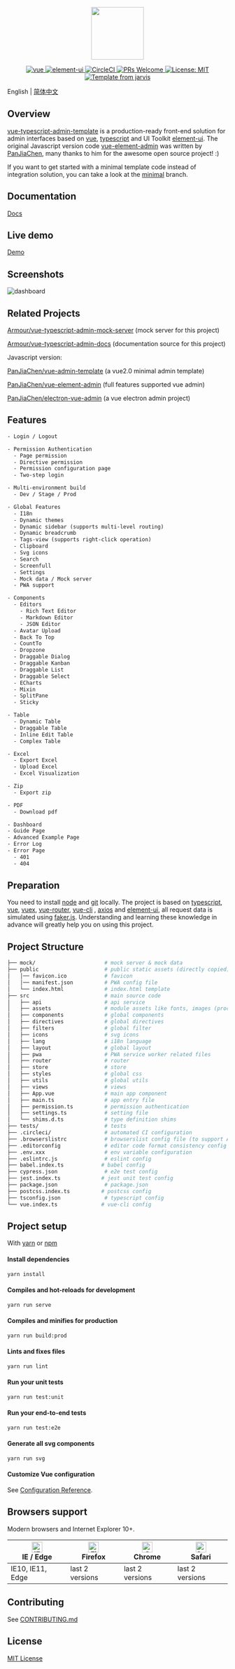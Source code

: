 <p align="center">
  <img width="120" src="public/img/icons/android-chrome-512x512.png">
</p>

<p align="center">
  <a href="https://github.com/vuejs/vue">
    <img src="https://img.shields.io/badge/vue-2.6.10-brightgreen.svg" alt="vue">
  </a>
  <a href="https://github.com/ElemeFE/element">
    <img src="https://img.shields.io/badge/element--ui-2.12.0-brightgreen.svg" alt="element-ui">
  </a>
  <a href="https://circleci.com/gh/Armour/vue-typescript-admin-template/tree/master">
    <img src="https://circleci.com/gh/Armour/vue-typescript-admin-template/tree/master.svg?style=shield" alt="CircleCI">
  </a>
  <a href="http://makeapullrequest.com">
    <img src="https://img.shields.io/badge/PRs-welcome-brightgreen.svg?style=flat" alt="PRs Welcome">
  </a>
  <a href="https://opensource.org/licenses/MIT">
    <img src="https://img.shields.io/badge/License-MIT-blue.svg" alt="License: MIT">
  </a>
  <a href="https://github.com/Armour/Jarvis">
    <img src="https://img.shields.io/badge/Hi-Jarvis-ff69b4.svg" alt="Template from jarvis">
  </a>
</p>

English | [简体中文](./README-zh.md)

## Overview

[vue-typescript-admin-template](http://armour.github.io/vue-typescript-admin-template) is a production-ready front-end solution for admin interfaces based on [vue](https://github.com/vuejs/vue), [typescript](https://www.typescriptlang.org/) and UI Toolkit [element-ui](https://github.com/ElemeFE/element). The original Javascript version code [vue-element-admin](https://github.com/PanJiaChen/vue-element-admin/) was written by [PanJiaChen](https://github.com/PanJiaChen), many thanks to him for the awesome open source project! :)

If you want to get started with a minimal template code instead of integration solution, you can take a look at the [minimal](https://github.com/Armour/vue-typescript-admin-template/tree/minimal) branch.

## Documentation

[Docs](https://armour.github.io/vue-typescript-admin-docs)

## Live demo

[Demo](https://armour.github.io/vue-typescript-admin-template)

## Screenshots

![dashboard](./demo/dashboard.png)

## Related Projects

[Armour/vue-typescript-admin-mock-server](https://github.com/armour/vue-typescript-admin-mock-server) (mock server for this project)

[Armour/vue-typescript-admin-docs](https://github.com/armour/vue-typescript-admin-docs) (documentation source for this project)

Javascript version:

[PanJiaChen/vue-admin-template](https://github.com/PanJiaChen/vue-admin-template) (a vue2.0 minimal admin template) 

[PanJiaChen/vue-element-admin](https://github.com/PanJiaChen/vue-element-admin) (full features supported vue admin) 

[PanJiaChen/electron-vue-admin](https://github.com/PanJiaChen/electron-vue-admin) (a vue electron admin project)

## Features

```txt
- Login / Logout

- Permission Authentication
  - Page permission
  - Directive permission
  - Permission configuration page
  - Two-step login

- Multi-environment build
  - Dev / Stage / Prod

- Global Features
  - I18n
  - Dynamic themes
  - Dynamic sidebar (supports multi-level routing)
  - Dynamic breadcrumb
  - Tags-view (supports right-click operation)
  - Clipboard
  - Svg icons
  - Search
  - Screenfull
  - Settings
  - Mock data / Mock server
  - PWA support

- Components
  - Editors
    - Rich Text Editor
    - Markdown Editor
    - JSON Editor
  - Avatar Upload
  - Back To Top
  - CountTo
  - Dropzone
  - Draggable Dialog
  - Draggable Kanban
  - Draggable List
  - Draggable Select
  - ECharts
  - Mixin
  - SplitPane
  - Sticky

- Table
  - Dynamic Table
  - Draggable Table
  - Inline Edit Table
  - Complex Table

- Excel
  - Export Excel
  - Upload Excel
  - Excel Visualization

- Zip
  - Export zip

- PDF
  - Download pdf

- Dashboard
- Guide Page
- Advanced Example Page
- Error Log
- Error Page
  - 401
  - 404
```

## Preparation

You need to install [node](http://nodejs.org/) and [git](https://git-scm.com/) locally. The project is based on [typescript](https://www.typescriptlang.org/), [vue](https://vuejs.org/index.html), [vuex](https://vuex.vuejs.org/), [vue-router](https://router.vuejs.org/), [vue-cli](https://github.com/vuejs/vue-cli) , [axios](https://github.com/axios/axios) and [element-ui](https://github.com/ElemeFE/element), all request data is simulated using [faker.js](https://github.com/Marak/Faker.js).
Understanding and learning these knowledge in advance will greatly help you on using this project.

## Project Structure

```bash
├── mock/                      # mock server & mock data
├── public                     # public static assets (directly copied)
│   │── favicon.ico            # favicon
│   │── manifest.json          # PWA config file
│   └── index.html             # index.html template
├── src                        # main source code
│   ├── api                    # api service
│   ├── assets                 # module assets like fonts, images (processed by webpack)
│   ├── components             # global components
│   ├── directives             # global directives
│   ├── filters                # global filter
│   ├── icons                  # svg icons
│   ├── lang                   # i18n language
│   ├── layout                 # global layout
│   ├── pwa                    # PWA service worker related files
│   ├── router                 # router
│   ├── store                  # store
│   ├── styles                 # global css
│   ├── utils                  # global utils
│   ├── views                  # views
│   ├── App.vue                # main app component
│   ├── main.ts                # app entry file
│   ├── permission.ts          # permission authentication
│   ├── settings.ts            # setting file
│   └── shims.d.ts             # type definition shims
├── tests/                     # tests
├── .circleci/                 # automated CI configuration
├── .browserslistrc            # browserslist config file (to support Autoprefixer)
├── .editorconfig              # editor code format consistency config
├── .env.xxx                   # env variable configuration
├── .eslintrc.js               # eslint config
├── babel.index.ts            # babel config
├── cypress.json               # e2e test config
├── jest.index.ts             # jest unit test config
├── package.json               # package.json
├── postcss.index.ts          # postcss config
├── tsconfig.json              # typescript config
└── vue.index.ts              # vue-cli config
```

## Project setup

With [yarn](https://yarnpkg.com/lang/en/) or [npm](https://www.npmjs.com/get-npm)

#### Install dependencies

```bash
yarn install
```

#### Compiles and hot-reloads for development

```bash
yarn run serve
```

#### Compiles and minifies for production

```bash
yarn run build:prod
```

#### Lints and fixes files

```bash
yarn run lint
```

#### Run your unit tests

```bash
yarn run test:unit
```

#### Run your end-to-end tests

```bash
yarn run test:e2e
```

#### Generate all svg components

```bash
yarn run svg
```

#### Customize Vue configuration

See [Configuration Reference](https://cli.vuejs.org/config/).

## Browsers support

Modern browsers and Internet Explorer 10+.

| [<img src="https://raw.githubusercontent.com/alrra/browser-logos/master/src/edge/edge_48x48.png" alt="IE / Edge" width="24px" height="24px" />](http://godban.github.io/browsers-support-badges/)</br>IE / Edge | [<img src="https://raw.githubusercontent.com/alrra/browser-logos/master/src/firefox/firefox_48x48.png" alt="Firefox" width="24px" height="24px" />](http://godban.github.io/browsers-support-badges/)</br>Firefox | [<img src="https://raw.githubusercontent.com/alrra/browser-logos/master/src/chrome/chrome_48x48.png" alt="Chrome" width="24px" height="24px" />](http://godban.github.io/browsers-support-badges/)</br>Chrome | [<img src="https://raw.githubusercontent.com/alrra/browser-logos/master/src/safari/safari_48x48.png" alt="Safari" width="24px" height="24px" />](http://godban.github.io/browsers-support-badges/)</br>Safari |
| --------- | --------- | --------- | --------- |
| IE10, IE11, Edge| last 2 versions| last 2 versions| last 2 versions

## Contributing

See [CONTRIBUTING.md](https://github.com/Armour/vue-typescript-admin-template/blob/master/.github/CONTRIBUTING.md)

## License

[MIT License](https://github.com/Armour/vue-typescript-admin-template/blob/master/LICENSE)
